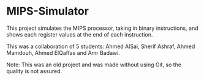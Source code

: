# MIPS-Simulator
This project simulates the MIPS processor, taking in binary instructions, and shows each register values at the end of each instruction.</br>

This was a collaboration of 5 students: Ahmed AlSai, Sherif Ashraf, Ahmed Mamdouh, Ahmed ElQaffas and Amr Badawi.<br/>

Note: This was an old project and was made without using Git, so the quality is not assured.
